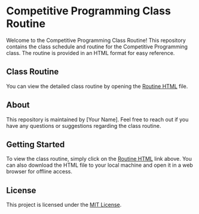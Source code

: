 # Competitive Programming Class Routine

Welcome to the Competitive Programming Class Routine! This repository contains the class schedule and routine for the Competitive Programming class. The routine is provided in an HTML format for easy reference.

## Class Routine

You can view the detailed class routine by opening the [Routine HTML](./Class-1/Plan.html) file.

## About

This repository is maintained by [Your Name]. Feel free to reach out if you have any questions or suggestions regarding the class routine.

## Getting Started

To view the class routine, simply click on the [Routine HTML](routine.html) link above. You can also download the HTML file to your local machine and open it in a web browser for offline access.

## License

This project is licensed under the [MIT License](LICENSE).
